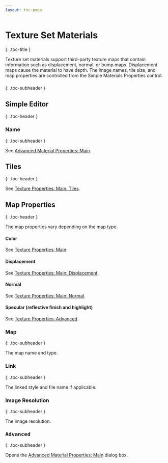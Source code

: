 ```yaml
---
layout: toc-page
---
```



# Texture Set Materials
{: .toc-title }

Texture set materials support&#160;third-party texture maps that contain information such as displacement, normal, or bump maps. Displacement maps cause the material to have depth. The image names, tile size, and map properties are controlled from the Simple Materials Properties control.


### 
{: .toc-subheader }


## Simple Editor
{: .toc-header }


### Name
{: .toc-subheader }

See [Advanced Material Properties: Main](advanced-material-properties-main.html#name).


## Tiles
{: .toc-header }

See [Texture Properties: Main: Tiles](texture-properties-main.html#tiles).


## Map Properties
{: .toc-header }

The map properties vary depending on the map type.


#### Color

See [Texture Properties: Main](texture-properties-main.html).


#### Displacement

See [Texture Properties: Main: Displacement](texture-properties-main.html#displacement).


#### Normal

See [Texture Properties: Main: Normal](texture-properties-main.html#normal).


#### Specular (reflective finish and highlight)

See [Texture Properties: Advanced](texture-properties-main.html#advanced).


### Map
{: .toc-subheader }

The map name and type.


### Link
{: .toc-subheader }

The linked style and file name if applicable.


### Image Resolution
{: .toc-subheader }

The image resolution.


###  <kbd>Advanced</kbd> 
{: .toc-subheader }

Opens the [Advanced Material Properties: Main](advanced-material-properties-main.html) dialog box.

